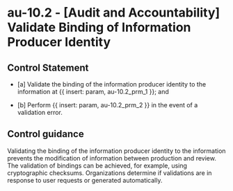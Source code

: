 # au-10.2 - \[Audit and Accountability\] Validate Binding of Information Producer Identity

## Control Statement

- \[a\] Validate the binding of the information producer identity to the information at {{ insert: param, au-10.2_prm_1 }}; and

- \[b\] Perform {{ insert: param, au-10.2_prm_2 }} in the event of a validation error.

## Control guidance

Validating the binding of the information producer identity to the information prevents the modification of information between production and review. The validation of bindings can be achieved, for example, using cryptographic checksums. Organizations determine if validations are in response to user requests or generated automatically.

